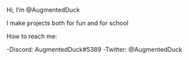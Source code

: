 Hi, I’m @AugmentedDuck

I make projects both for fun and for school

How to reach me:

-Discord: AugmentedDuck#5389
-Twitter: @AugmentedDuck
<!---
Th3-duck/Th3-duck is a ✨ special ✨ repository because its `README.md` (this file) appears on your GitHub profile.
You can click the Preview link to take a look at your changes.
--->

